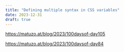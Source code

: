 ```yaml
---
title: "Defining multiple syntax in CSS variables"
date: 2023-12-31
draft: true
---
```


<https://matuzo.at/blog/2023/100daysof-day105>

<https://matuzo.at/blog/2023/100daysof-day84>
